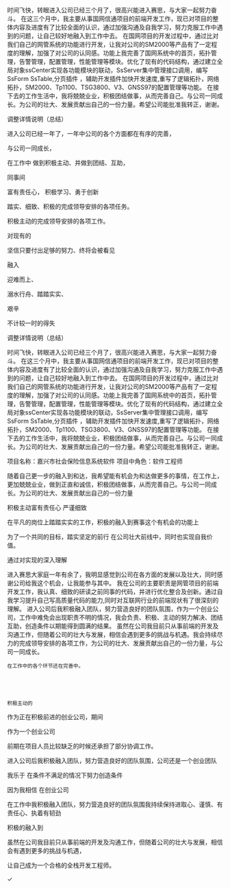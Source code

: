 时间飞快，转眼进入公司已经三个月了，很高兴能进入赛思，与大家一起努力奋斗。
      在这三个月中，我主要从事国网信通项目的前端开发工作，现已对项目的整体内容及进度有了比较全面的认识，通过加强沟通及自我学习，努力克服工作中遇到的问题，让自己较好地融入到工作中去。
      在国网项目的开发过程中，通过比对我们自己的网管系统的功能进行开发，让我对公司的SM2000等产品有了一定程度的理解，加强了对公司的认同感。功能上我完善了国网系统中的首页，拓扑管理，告警管理，配置管理，性能管理等模块。优化了现有的代码结构，通过建立全局对象ssCenter实现各功能模块的联动，SsServer集中管理接口调用，编写SsForm SsTable,分页插件 ，辅助开发插件加快开发速度,重写了逻辑拓扑，网络拓扑，SM2000、Tp1100、TSG3800、V3、GNSS97的配置管理等功能。
       在接下去的工作生活中，我将兢兢业业，积极团结做事，从而完善自己。与公司一同成长。为公司的壮大、发展贡献出自己的一份力量。希望公司能批准我转正，谢谢。



调整详情说明（总结）

进入公司已经一年了，一年中公司的各个方面都在有序的完善，

与公司一同成长，

在工作中 做到积极主动、并做到团结、互助，


同事间 

富有责任心， 积极学习、勇于创新

踏实、细致、积极的完成领导安排的各项任务。


积极主动的完成领导安排的各项工作。


对现有的

坚信只要付出足够的努力、终将会被看见


融入

迎难而上、

溺水行舟、踏踏实实、

艰辛


不计较一时的得失



调整详情说明（总结）



时间飞快，转眼进入公司已经三个月了，很高兴能进入赛思，与大家一起努力奋斗。
      在这三个月中，我主要从事国网信通项目的前端开发工作，现已对项目的整体内容及进度有了比较全面的认识，通过加强沟通及自我学习，努力克服工作中遇到的问题，让自己较好地融入到工作中去。
      在国网项目的开发过程中，通过比对我们自己的网管系统的功能进行开发，让我对公司的SM2000等产品有了一定程度的理解，加强了对公司的认同感。功能上我完善了国网系统中的首页，拓扑管理，告警管理，配置管理，性能管理等模块。优化了现有的代码结构，通过建立全局对象ssCenter实现各功能模块的联动，SsServer集中管理接口调用，编写SsForm SsTable,分页插件 ，辅助开发插件加快开发速度,重写了逻辑拓扑，网络拓扑，SM2000、Tp1100、TSG3800、V3、GNSS97的配置管理等功能。
       在接下去的工作生活中，我将兢兢业业，积极团结做事，从而完善自己。与公司一同成长。为公司的壮大、发展贡献出自己的一份力量。希望公司能批准我转正，谢谢。



项目名称：嘉兴市社会保险信息系统软件 
项目中角色：软件工程师




随着自己更一步的融入到和达，我希望能有机会为和达做更多的事情，在工作上，更加兢兢业业，做到正直和诚信，积极团结做事，从而完善自己。与公司一同成长。为公司的壮大、发展贡献出自己的一份力量



积极主动富有责任心
严谨细致


在平凡的岗位上踏踏实实的工作，积极的融入到赛事这个有机会的功能上



为了一个共同的目标，踏实坚定的前行
在公司壮大前线中，同时也实现自我价值。


通过对实现的深入理解



进入赛思大家庭一年有余了，我明显感觉到公司在各方面的发展以及壮大，同时感谢公司给我这个机会，让我能参与其中。
我在公司的主要职责是网管项目的前端开发工作，我认真、细致的研读之前同事的代码，并进行优化整合及创新。通过自我学习提升自己写高质量代码的能力,同时对互联网行业的前端现状有了很深刻的理解。
进入公司后我积极融入团队，努力营造良好的团队氛围，作为一个创业公司，工作中难免会出现职责不明的情况，我会负责、积极、主动的努力解决、团结互助，创造条件以期能得到圆满的结果。
虽然在公司我目前只从事前端的开发及沟通工作，但随着公司的壮大与发展，相信会遇到更多的挑战与机遇。我会持续尽力的完成领导安排的各项工作，为公司的壮大、发展贡献出自己的一份力量，与公司一同成长。

    
    
    
    
    在工作中的各个环节还在完善中。



   

    积极主动的

作为正在积极前进的创业公司，期间



作为一个创业公司

前期在项目人员比较缺乏的时候还承担了部分协调工作。

进入公司后我积极融入团队，努力营造良好的团队氛围，公司还是一个创业团队



我乐于
在条件不满足的情况下努力创造条件

因为我相信 在创业公司


在工作中我积极融入团队，努力营造良好的团队氛围我持续保持进取心、谨慎、有责任心、执着有韧劲


积极的融入到



虽然在公司我目前只从事前端的开发及沟通工作，但随着公司的壮大与发展，相信会有遇到更多的挑战与机遇，

让自己成为一个合格的全栈开发工程师。

✓